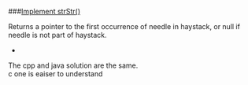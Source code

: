 ###[Implement strStr()](http://leetcode.com/onlinejudge#question_28)


Returns a pointer to the first occurrence of needle in haystack, or null if needle is not part of haystack.

-

The cpp and java solution are the same.   
c one is eaiser to understand
